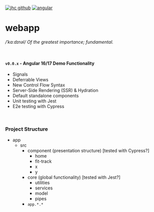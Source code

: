 [![jhc github](https://img.shields.io/badge/GitHub-jrsmth-181717.svg?style=flat&logo=github)](https://github.com/jrsmth)
[![angular](https://img.shields.io/badge/angular%20-17%20-blue.svg?style=flat&logo=Angular&logoColor=white)](https://www.angular.io)
<!-- Workflow Badge - Team City and/or GitHub Actions -->
# webapp
*/ˈkɑːdɪnəl/ Of the greatest importance; fundamental.*

<br>

#### `v0.0.x` - Angular 16/17 Demo Functionality
- Signals
- Deferrable Views
- New Control Flow Syntax
- Server-Side Rendering (SSR) & Hydration
- Default standalone components
- Unit testing with Jest
- E2e testing with Cypress

<br>

### Project Structure
- app
  - src
    - component (presentation structure) [tested with Cypress?]
      - home
      - fit-track
      - x
      - y
    - core (global functionality) [tested with Jest?]
      - utilities
      - services
      - model
      - pipes
    - `app.*.*`
